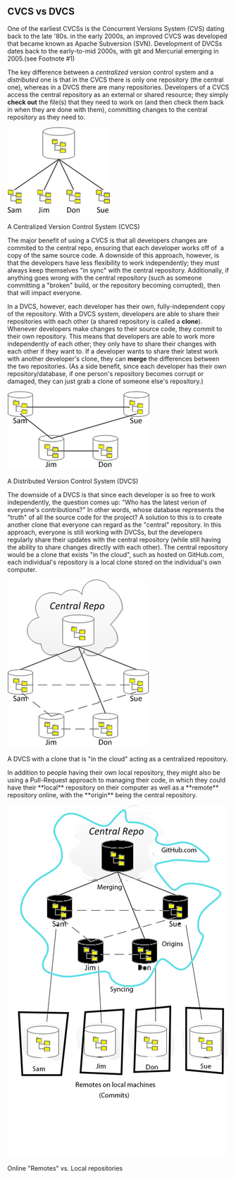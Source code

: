 ## CVCS vs DVCS

One of the earliest CVCSs is the Concurrent Versions System (CVS) dating back to the late '80s. in the early 2000s, an improved CVCS was developed that became known as Apache Subversion (SVN). Development of DVCSs dates back to the early-to-mid 2000s, with git and Mercurial emerging in 2005.(see Footnote #1)

The key difference between a *centralized* version control system and a *distributed* one is that in the CVCS there is only one repository (the central one), whereas in a DVCS there are many repositories. Developers of a CVCS access the central repository as an external or shared resource; they simply **check out** the file(s) that they need to work on (and then check them back in when they are done with them), committing changes to the central repository as they need to.

![CVCS](CVCS.png)

A Centralized Version Control System (CVCS)

The major benefit of using a CVCS is that all developers changes are commited to the central repo, ensuring that each developer works off of  a copy of the same source code. A downside of this approach, however, is that the developers have less flexibility to work independently; they must always keep themselves "in sync" with the central repository. Additionally, if anything goes wrong with the central repository (such as someone committing a "broken" build, or the repository becoming corrupted), then that will impact everyone.

In a DVCS, however, each developer has their own, fully-independent copy of the repository. With a DVCS system, developers are able to share their repositories with each other (a shared repository is called a **clone**). Whenever developers make changes to their source code, they commit to their own repository. This means that developers are able to work more independently of each other; they only have to share their changes with each other if they want to. If a developer wants to share their latest work with another developer's clone, they can **merge** the differences between the two repositories. (As a side benefit, since each developer has their own repository/database, if one person's repository becomes corrupt or damaged, they can just grab a clone of someone else's repository.)

![DVCS](DVCS-2.png)

A Distributed Version Control System (DVCS)

The downside of a DVCS is that since each developer is so free to work independently, the question comes up: "Who has the latest verion of everyone's contributions?" In other words, whose database represents the "truth" of all the source code for the project? A solution to this is to create another clone that everyone can regard as the "central" repository. In this approach, everyone is still working with DVCSs, but the developers regularly share their updates with the central repository (while still having the ability to share changes directly with each other). The central repository would be a clone that exists "in the cloud", such as hosted on GitHub.com, each individual's repository is a local clone stored on the individual's own computer.

![DVCS with Central Repo](DVCS-4.png)

A DVCS with a clone that is "in the cloud" acting as a centralized repository.

In addition to people having their own local repository, they might also be using a Pull-Request approach to managing their code, in which they could have their \*\*local\*\* repository on their computer as well as a \*\*remote\*\* repository online, with the \*\*origin\*\* being the central repository.

![](DVCS-5.png)

Online "Remotes" vs. Local repositories